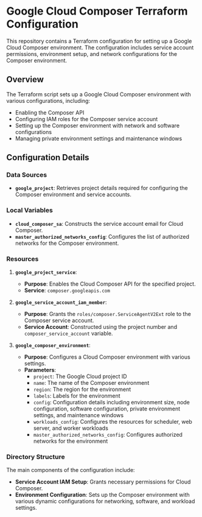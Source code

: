 # Google Cloud Composer Terraform Configuration

This repository contains a Terraform configuration for setting up a Google Cloud Composer environment. The configuration includes service account permissions, environment setup, and network configurations for the Composer environment.

## Overview

The Terraform script sets up a Google Cloud Composer environment with various configurations, including:

- Enabling the Composer API
- Configuring IAM roles for the Composer service account
- Setting up the Composer environment with network and software configurations
- Managing private environment settings and maintenance windows

## Configuration Details

### Data Sources

- **`google_project`**: Retrieves project details required for configuring the Composer environment and service accounts.

### Local Variables

- **`cloud_composer_sa`**: Constructs the service account email for Cloud Composer.
- **`master_authorized_networks_config`**: Configures the list of authorized networks for the Composer environment.

### Resources

1. **`google_project_service`**:
   - **Purpose**: Enables the Cloud Composer API for the specified project.
   - **Service**: `composer.googleapis.com`

2. **`google_service_account_iam_member`**:
   - **Purpose**: Grants the `roles/composer.ServiceAgentV2Ext` role to the Composer service account.
   - **Service Account**: Constructed using the project number and `composer_service_account` variable.

3. **`google_composer_environment`**:
   - **Purpose**: Configures a Cloud Composer environment with various settings.
   - **Parameters**:
     - `project`: The Google Cloud project ID
     - `name`: The name of the Composer environment
     - `region`: The region for the environment
     - `labels`: Labels for the environment
     - `config`: Configuration details including environment size, node configuration, software configuration, private environment settings, and maintenance windows
     - `workloads_config`: Configures the resources for scheduler, web server, and worker workloads
     - `master_authorized_networks_config`: Configures authorized networks for the environment

### Directory Structure

The main components of the configuration include:

- **Service Account IAM Setup**: Grants necessary permissions for Cloud Composer.
- **Environment Configuration**: Sets up the Composer environment with various dynamic configurations for networking, software, and workload settings.
